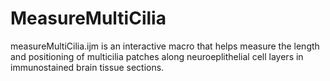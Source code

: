 # MeasureMultiCilia
measureMultiCilia.ijm is an interactive macro that helps measure the length and positioning of multicilia patches along neuroeplithelial cell layers in immunostained brain tissue sections. 
